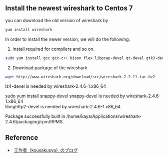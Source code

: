 ## Install the newest wireshark to Centos 7 
you can download the old version of wireshark by 
```sh
yum install wireshark 
```
In order to install the newer version, we will do the following:

1. install required for compilers and so on.
```sh
sudo yum install gcc gcc-c++ bison flex libpcap-devel qt-devel gtk3-devel rpm-build libtool c-ares-devel qt5-qtbase-devel qt5-qtmultimedia-devel qt5-linguist desktop-file-utils
```
2. Download package of the wireshark 
```sh
wget http://www.wireshark.org/download/src/wireshark-2.2.11.tar.bz2
```




lz4-devel is needed by wireshark-2.4.6-1.x86_64  


sudo yum install snappy-devel
snappy-devel is needed by wireshark-2.4.6-1.x86_64  
libnghttp2-devel is needed by wireshark-2.4.6-1.x86_64  



Package successfully built in /home/kaya/Applications/wireshark-2.4.6/packaging/rpm/RPMS.


## Reference 
-  [工作者（kousakusya）のブログ](https://ameblo.jp/kousakusya/entry-12341271788.html)
